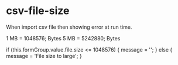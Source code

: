# csv-file-size
When import csv file then showing error at run time.

1 MB = 1048576; Bytes
5 MB = 5242880; Bytes

if (this.formGroup.value.file.size <= 1048576) {
      message = '';
    } else {
       message = 'File size to large';
    }
